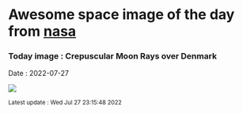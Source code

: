 
# Awesome space image of the day from [nasa](https://api.nasa.gov/)

### Today image : Crepuscular Moon Rays over Denmark

Date : 2022-07-27


![](https://apod.nasa.gov/apod/image/2207/CrepuscularMoonrise_Merzyakov_960.jpg)

<small>Latest update : Wed Jul 27 23:15:48 2022</small>


